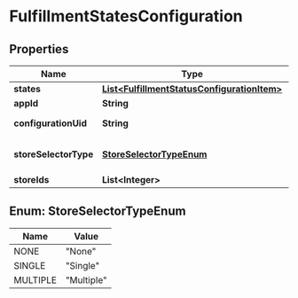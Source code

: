 
# FulfillmentStatesConfiguration

## Properties
Name | Type | Description | Notes
------------ | ------------- | ------------- | -------------
**states** | [**List&lt;FulfillmentStatusConfigurationItem&gt;**](FulfillmentStatusConfigurationItem.md) | States |  [optional]
**appId** | **String** | AppId |  [optional]
**configurationUid** | **String** | Configuration Uid |  [optional]
**storeSelectorType** | [**StoreSelectorTypeEnum**](#StoreSelectorTypeEnum) | Store Selector Type |  [optional]
**storeIds** | **List&lt;Integer&gt;** | Store Ids |  [optional]


<a name="StoreSelectorTypeEnum"></a>
## Enum: StoreSelectorTypeEnum
Name | Value
---- | -----
NONE | &quot;None&quot;
SINGLE | &quot;Single&quot;
MULTIPLE | &quot;Multiple&quot;



